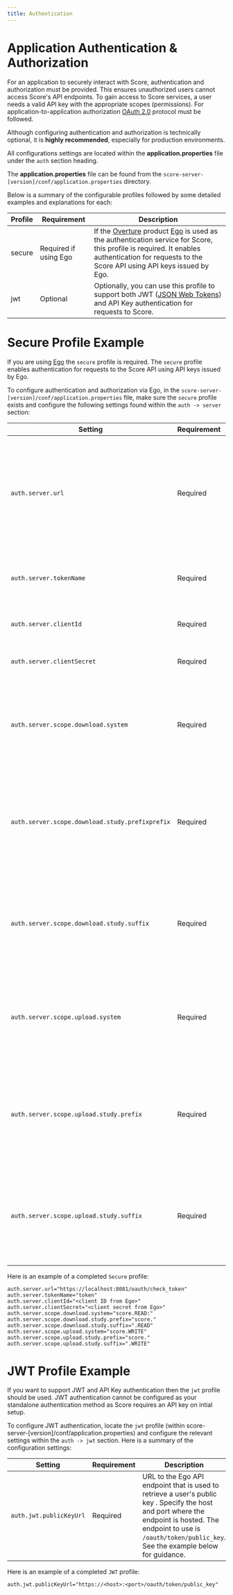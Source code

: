 ```yaml
---
title: Authentication 
---
```


# Application Authentication & Authorization

For an application to securely interact with Score, authentication and authorization must be provided.  This ensures unauthorized users cannot access Score's API endpoints.  To gain access to Score services, a user needs a valid API key with the appropriate scopes (permissions). For application-to-application authorization [OAuth 2.0](https://oauth.net/2/) protocol must be followed.

<Warning>Although configuring authentication and authorization is technically optional, it is **highly recommended**, especially for production environments.</Warning>  

All configurations settings are located within the **application.properties** file under the `auth` section heading. 

The **application.properties** file can be found from the `score-server-[version]/conf/application.properties` directory. 

Below is a summary of the configurable profiles followed by some detailed examples and explanations for each:

| Profile | Requirement | Description |
|---------|-------------|-------------|
| secure | Required if using Ego | If the [Overture](https://overture.bio) product [Ego](/documentation/ego) is used as the authentication service for Score, this profile is required.  It enables authentication for requests to the Score API using API keys issued by Ego. |
| jwt | Optional | Optionally, you can use this profile to support both JWT ([JSON Web Tokens](https://jwt.io/)) and API Key authentication for requests to Score. |     

# Secure Profile Example 

If you are using [Ego](/documentation/ego) the `secure` profile is required.  The `secure` profile enables authentication for requests to the Score API using API keys issued by Ego.

To configure authentication and authorization via Ego, in the `score-server-[version]/conf/application.properties` file, make sure the `secure` profile exists and configure the following settings found within the `auth -> server` section:

 Setting | Requirement | Description |
|---------|-------------|-------------|
| `auth.server.url` | Required | URL to the Ego API endpoint that is used to authenticate a user's API key (token). Specify the host and port where the endpoint is hosted.  The endpoint to use is `/oauth/check_token`.  See the example below for guidance. |
| `auth.server.tokenName` | Required | Name used to identify a token.  Typically you should leave this set to the default value, `token`. |
| `auth.server.clientId` | Required | This is the client ID for the Score application as configured in Ego. |
| `auth.server.clientSecret` | Required | This is the client secret for the Score application as configured in Ego. |
| `auth.server.scope.download.system` | Required | Scope (permission) that a user's API key must have to enable system-level downloads from Score. Typically you should leave this set to the default value, `score.READ` |
| `auth.server.scope.download.study.prefixprefix` | Required | Prefix that must come before the Song study name when assigning study-level download scopes (permissions) for Score.  Typically you should leave this set to the default value, `score.` |
| `auth.server.scope.download.study.suffix` | Required | Suffix that must come after the Song study name when assigning study-level download scopes (permissions) for Score.  Typically you should leave this set to the default value, `.READ` |
| `auth.server.scope.upload.system` | Required | Scope (permission) that a user's API key must have to enable system-level uploads to Score. Typically you should leave this set to the default value, `score.READ`. |
| `auth.server.scope.upload.study.prefix` | Required | Prefix that must come before the Song study name when assigning study-level upload scopes (permissions) for Score.  Typically you should leave this set to the default value, `score.` |
| `auth.server.scope.upload.study.suffix` | Required | Suffix that must come after the Song study name when assigning study-level upload scopes (permissions) for Score.  Typically you should leave this set to the default value, `.READ` |

Here is an example of a completed `Secure` profile:

```shell
auth.server.url="https://localhost:8081/oauth/check_token"
auth.server.tokenName="token"
auth.server.clientId="<client ID from Ego>"
auth.server.clientSecret="<client secret from Ego>"
auth.server.scope.download.system="score.READ:"
auth.server.scope.download.study.prefix="score."
auth.server.scope.download.study.suffix=".READ"
auth.server.scope.upload.system="score.WRITE"
auth.server.scope.upload.study.prefix="score."
auth.server.scope.upload.study.suffix=".WRITE"
```

# JWT Profile Example

If you want to support JWT and API Key authentication then the `jwt` profile should be used. JWT authentication cannot be configured as your standalone authentication method as Score requires an API key on intial setup.

To configure JWT authentication, locate the `jwt` profile (within score-server-[version]/conf/application.properties) and configure the relevant settings within the `auth -> jwt` section. Here is a summary of the configuration settings:

| Setting | Requirement | Description |
|---------|-------------|-------------|
| `auth.jwt.publicKeyUrl` | Required | URL to the Ego API endpoint that is used to retrieve a user's public key . Specify the host and port where the endpoint is hosted.  The endpoint to use is `/oauth/token/public_key`.  See the example below for guidance. |

Here is an example of a completed `JWT` profile:

```shell
auth.jwt.publicKeyUrl="https://<host>:<port>/oauth/token/public_key"
```